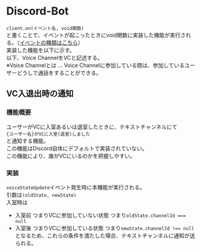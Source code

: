 # Discord-Bot

`client.on(イベント名, void関数)`  
と書くことで、イベントが起こったときにvoid関数に実装した機能が実行される。（[イベントの種類はこちら](https://discord.js.org/docs/packages/discord.js/14.18.0/Client:Class#on)）  
実装した機能を以下に示す。  
以下、Voice ChannelをVCと記述する。  
※Voice Channelとは ... Voice Channelに参加している間は、参加しているユーザーどうしで通話をすることができる。

## VC入退出時の通知
### 機能概要
ユーザーがVCに入室あるいは退室したときに、テキストチャンネルにて  
`{ユーザー名}がVCに入室(退室)しました`  
と通知する機能。  
この機能はDiscord自体にデフォルトで実装されていない。  
この機能により、誰がVCにいるのかを把握しやすい。  
### 実装
`voiceStateUpdate`イベント発生時に本機能が実行される。  
引数は`(oldState, newState)`  
入室時は
- 入室前
つまりVCに参加していない状態
つまり`oldState.channelId === null`
- 入室後
つまりVCに参加している状態
つまり`newState.channelId !== null`
となるため、これらの条件を満たした場合、テキストチャンネルに通知が送られる。
